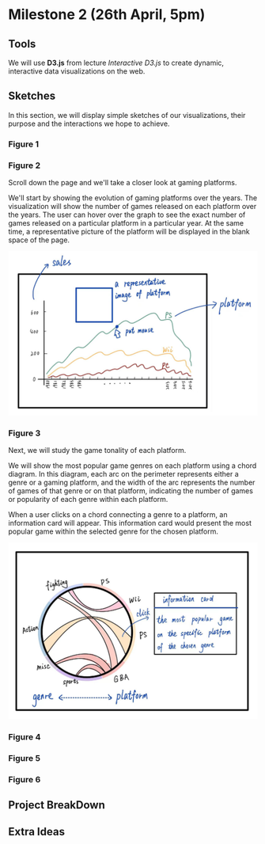 # Milestone 2 (26th April, 5pm)

## Tools
We will use **D3.js** from lecture *Interactive D3.js* to create dynamic, interactive data visualizations on the web.

## Sketches
In this section, we will display simple sketches of our visualizations, their purpose and the interactions we hope to achieve.

### Figure 1
<!-- 第一张图放世界地图，游戏开发商在地图上的分布 -->

### Figure 2
<!-- 然后放platform的进化 -->
Scroll down the page and we'll take a closer look at gaming platforms. 

We'll start by showing the evolution of gaming platforms over the years. The visualization will show the number of games released on each platform over the years. The user can hover over the graph to see the exact number of games released on a particular platform in a particular year. At the same time, a representative picture of the platform will be displayed in the blank space of the page.

![Platform Evolution](../images/platform_evolution.jpg)

### Figure 3
<!-- 然后放platform上最受欢迎的游戏类型 -->
Next, we will study the game tonality of each platform.

We will show the most popular game genres on each platform using a chord diagram. In this diagram, each arc on the perimeter represents either a genre or a gaming platform, and the width of the arc represents the number of games of that genre or on that platform, indicating the number of games or popularity of each genre within each platform.

When a user clicks on a chord connecting a genre to a platform, an information card will appear. This information card would present the most popular game within the selected genre for the chosen platform.

![Platform vs Genre](../images/platform_genre.jpg)

### Figure 4
<!-- 各genre游戏的受欢迎程度随年份变化 -->

### Figure 5
<!-- 选择一个喜欢的游戏 -->

### Figure 6


## Project BreakDown

## Extra Ideas